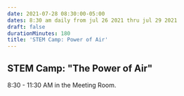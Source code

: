 ```yaml
---
date: 2021-07-28 08:30:00-05:00
dates: 8:30 am daily from jul 26 2021 thru jul 29 2021
draft: false
durationMinutes: 180
title: 'STEM Camp: Power of Air'
---
```


## STEM Camp: "The Power of Air"  
8:30 - 11:30 AM in the Meeting Room.